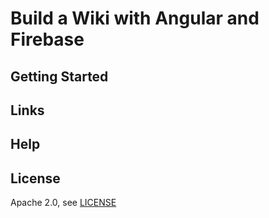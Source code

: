 # Build a Wiki with Angular and Firebase

## Getting Started

## Links

## Help

## License
Apache 2.0, see [LICENSE](LICENSE)
